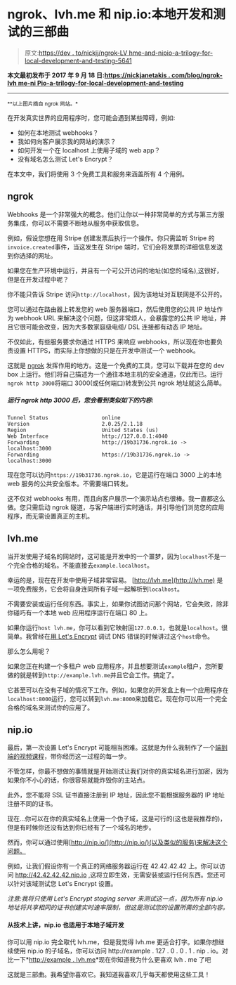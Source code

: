 # ngrok、lvh.me 和 nip.io:本地开发和测试的三部曲

> 原文:[https://dev . to/nickjj/ngrok-LV hme-and-nipio-a-trilogy-for-local-development-and-testing-5641](https://dev.to/nickjj/ngrok-lvhme-and-nipio-a-trilogy-for-local-development-and-testing-5641)

**本文最初发布于 2017 年 9 月 18 日:[https://nickjanetakis . com/blog/ngrok-lvh me-ni Pio-a-trilogy-for-local-development-and-testing](https://nickjanetakis.com/blog/ngrok-lvhme-nipio-a-trilogy-for-local-development-and-testing)**

* * *

 <small class="text-muted">**以上图片摘自 ngrok 网站。*</small> 

在开发真实世界的应用程序时，您可能会遇到某些障碍，例如:

*   如何在本地测试 webhooks？
*   我如何向客户展示我的网站的演示？
*   如何开发一个在 localhost 上使用子域的 web app？
*   没有域名怎么测试 Let's Encrypt？

在本文中，我们将使用 3 个免费工具和服务来涵盖所有 4 个用例。

## [](#ngrok)ngrok

Webhooks 是一个非常强大的概念。他们让你以一种非常简单的方式与第三方服务集成，你可以不需要不断地从服务中获取信息。

例如，假设您想在用 Stripe 创建发票后执行一个操作。你只需监听 Stripe 的`invoice.created`事件，当这发生在 Stripe 端时，它们会将发票的详细信息发送到你选择的网址。

如果您在生产环境中运行，并且有一个可公开访问的地址(如您的域名),这很好，但是在开发过程中呢？

你不能只告诉 Stripe 访问`http://localhost`，因为该地址对互联网是不公开的。

您可以通过在路由器上转发您的 web 服务器端口，然后使用您的公共 IP 地址作为 webhook URL 来解决这个问题，但这非常烦人，会暴露您的公共 IP 地址，并且它很可能会改变，因为大多数家庭级电缆/ DSL 连接都有动态 IP 地址。

不仅如此，有些服务要求你通过 HTTPS 来响应 webhooks，所以现在你也要负责设置 HTTPS，而实际上你想做的只是在开发中测试一个 webhook。

这就是 [ngrok](https://ngrok.com/) 发挥作用的地方。这是一个免费的工具，您可以下载并在您的 dev box 上运行。他们将自己描述为一个通往本地主机的安全通道，仅此而已。运行`ngrok http 3000`将端口 3000(或任何端口)转发到公共 ngrok 地址就这么简单。

##### [](#after-running-ngrok-http-3000-you-would-see-something-similar-to)运行 ngrok http 3000 后，您会看到类似如下的内容:

```
Tunnel Status                 online                                            
Version                       2.0.25/2.1.18                                     
Region                        United States (us)                                
Web Interface                 http://127.0.0.1:4040                             
Forwarding                    http://19b31736.ngrok.io -> localhost:3000        
Forwarding                    https://19b31736.ngrok.io -> localhost:3000 
```

现在您可以访问`https://19b31736.ngrok.io`，它是运行在端口 3000 上的本地 web 服务的公共安全版本。不需要端口转发。

这不仅对 webhooks 有用，而且向客户展示一个演示站点也很棒。我一直都这么做。您只需启动 ngrok 隧道，与客户端进行实时通话，并引导他们浏览您的应用程序，而无需设置真正的主机。

## [](#lvhme)lvh.me

当开发使用子域名的网站时，这可能是开发中的一个噩梦，因为`localhost`不是一个完全合格的域名。不能直接去`example.localhost`。

幸运的是，现在在开发中使用子域非常容易。 [http://lvh.me](http://lvh.me) 是一项免费服务，它会将自身连同所有子域一起解析到`localhost`。

不需要安装或运行任何东西。事实上，如果你试图访问那个网站，它会失败，除非你碰巧有一个本地 web 应用程序运行在端口 80 上。

如果你运行`host lvh.me`，你可以看到它映射回`127.0.0.1`，也就是`localhost`。很简单。我曾经在[用 Let's Encrypt](https://nickjanetakis.com/blog/debugging-lets-encrypt-errors-sometimes-its-not-your-fault) 调试 DNS 错误的时候讲过这个`host`命令。

那么怎么用呢？

如果您正在构建一个多租户 web 应用程序，并且想要测试`example`租户，您所要做的就是转到`http://example.lvh.me`并且它会工作。搞定了。

它甚至可以在没有子域的情况下工作。例如，如果您的开发盒上有一个应用程序在`localhost:8000`运行，您可以转到`lvh.me:8000`来加载它。现在你可以用一个完全合格的域名来测试你的应用了。

## [](#nipio)nip.io

最后，第一次设置 Let's Encrypt 可能相当困难。这就是为什么我制作了一个[端到端的视频课程](https://httpswithletsencrypt.com/?utm_source=devto&utm_medium=website&utm_campaign=ngrok-trio)，带你经历这一过程的每一步。

不管怎样，你最不想做的事情就是开始测试让我们对你的真实域名进行加密，因为如果你不小心的话，你很容易就能炸毁你的主站点。

此外，您不能将 SSL 证书直接注册到 IP 地址，因此您不能根据服务器的 IP 地址注册不同的证书。

现在...你可以在你的真实域名上使用一个伪子域，这是可行的(这也是我推荐的)，但是有时候你还没有达到你已经有了一个域名的地步。

然而，你可以通过使用[http://nip.io/](http://nip.io/)(以及类似的服务)来解决这个问题。

例如，让我们假设你有一个真正的网络服务器运行在 42.42.42.42 上。你可以访问 http://42.42.42.42.nip.io ,这将立即生效，无需安装或运行任何东西。您还可以针对该域测试您 Let's Encrypt 设置。

*注意:我将只使用 Let's Encrypt staging server 来测试这一点，因为所有 nip.io 地址将共享相同的证书创建实时速率限制，但这是测试您的设置所需的全部内容。*

#### 从技术上讲，nip.io 也适用于本地子域开发

你可以用 nip.io 完全取代 lvh.me，但是我觉得 lvh.me 更适合打字。如果你想继续使用 nip.io 的子域名，你可以访问 http://example . 127 . 0 . 0 . 1 . nip . io。对比一下*[http://example . lvh.me](http://example.lvh.me)*现在你知道我为什么更喜欢 lvh . me 了吧

这就是三部曲。我希望你喜欢它。我知道我喜欢几乎每天都使用这些工具！